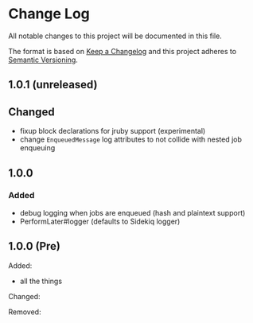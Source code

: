 # Change Log

All notable changes to this project will be documented in this file.

The format is based on [Keep a Changelog](http://keepachangelog.com/)
and this project adheres to [Semantic Versioning](http://semver.org/).

## 1.0.1 (unreleased)

## Changed
  - fixup block declarations for jruby support (experimental)
  - change `EnqueuedMessage` log attributes to not collide with nested job enqueuing

## 1.0.0

### Added
- debug logging when jobs are enqueued (hash and plaintext support)
- PerformLater#logger (defaults to Sidekiq logger)


## 1.0.0 (Pre)

Added:
  - all the things

Changed:

Removed: